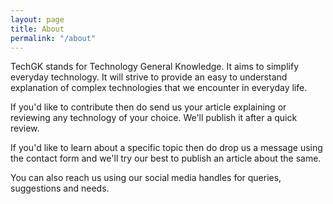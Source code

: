 ```yaml
---
layout: page
title: About
permalink: "/about"
---
```


TechGK stands for Technology General Knowledge. It aims to simplify everyday technology. It will strive to provide an easy to understand explanation of complex technologies that we encounter in everyday life.

If you'd like to contribute then do send us your article explaining or reviewing any technology of your choice. We'll publish it after a quick review.

If you'd like to learn about a specific topic then do drop us a message using the contact form and we'll try our best to publish an article about the same.

You can also reach us using our social media handles for queries, suggestions and needs.